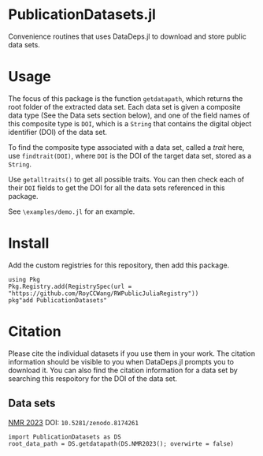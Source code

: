# PublicationDatasets.jl
Convenience routines that uses DataDeps.jl to download and store public data sets.

# Usage
The focus of this package is the function `getdatapath`, which returns the root folder of the extracted data set. Each data set is given a composite data type (See the Data sets section below), and one of the field names of this composite type is `DOI`, which is a `String` that contains the digital object identifier (DOI) of the data set.

To find the composite type associated with a data set, called a *trait* here, use `findtrait(DOI)`, where `DOI` is the DOI of the target data set, stored as a `String`.

Use `getalltraits()` to get all possible traits. You can then check each of their `DOI` fields to get the DOI for all the data sets referenced in this package.

See `\examples/demo.jl` for an example.

# Install
Add the custom registries for this repository, then add this package.
```
using Pkg
Pkg.Registry.add(RegistrySpec(url = "https://github.com/RoyCCWang/RWPublicJuliaRegistry"))
pkg"add PublicationDatasets"
```

# Citation
Please cite the individual datasets if you use them in your work. The citation information should be visible to you when DataDeps.jl prompts you to download it. You can also find the citation information for a data set by searching this respoitory for the DOI of the data set.

## Data sets
[NMR 2023](https://doi.org/10.5281/zenodo.8174261)
DOI: `10.5281/zenodo.8174261`
```julis
import PublicationDatasets as DS
root_data_path = DS.getdatapath(DS.NMR2023(); overwirte = false)
```
